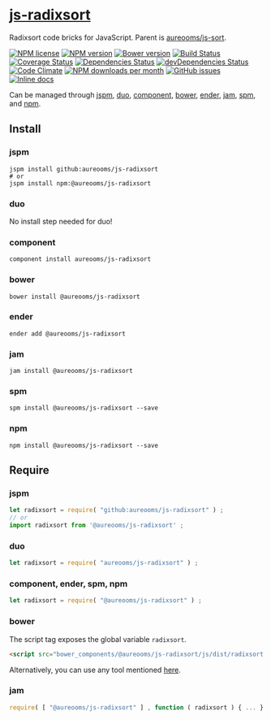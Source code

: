 [js-radixsort](http://aureooms.github.io/js-radixsort)
==

Radixsort code bricks for JavaScript. Parent is
[aureooms/js-sort](https://github.com/aureooms/js-sort).

[![NPM license](http://img.shields.io/npm/l/@aureooms/js-radixsort.svg?style=flat)](https://raw.githubusercontent.com/aureooms/js-radixsort/master/LICENSE)
[![NPM version](http://img.shields.io/npm/v/@aureooms/js-radixsort.svg?style=flat)](https://www.npmjs.org/package/@aureooms/js-radixsort)
[![Bower version](http://img.shields.io/bower/v/@aureooms/js-radixsort.svg?style=flat)](http://bower.io/search/?q=@aureooms/js-radixsort)
[![Build Status](http://img.shields.io/travis/aureooms/js-radixsort.svg?style=flat)](https://travis-ci.org/aureooms/js-radixsort)
[![Coverage Status](http://img.shields.io/coveralls/aureooms/js-radixsort.svg?style=flat)](https://coveralls.io/r/aureooms/js-radixsort)
[![Dependencies Status](http://img.shields.io/david/aureooms/js-radixsort.svg?style=flat)](https://david-dm.org/aureooms/js-radixsort#info=dependencies)
[![devDependencies Status](http://img.shields.io/david/dev/aureooms/js-radixsort.svg?style=flat)](https://david-dm.org/aureooms/js-radixsort#info=devDependencies)
[![Code Climate](http://img.shields.io/codeclimate/github/aureooms/js-radixsort.svg?style=flat)](https://codeclimate.com/github/aureooms/js-radixsort)
[![NPM downloads per month](http://img.shields.io/npm/dm/@aureooms/js-radixsort.svg?style=flat)](https://www.npmjs.org/package/@aureooms/js-radixsort)
[![GitHub issues](http://img.shields.io/github/issues/aureooms/js-radixsort.svg?style=flat)](https://github.com/aureooms/js-radixsort/issues)
[![Inline docs](http://inch-ci.org/github/aureooms/js-radixsort.svg?branch=master&style=shields)](http://inch-ci.org/github/aureooms/js-radixsort)

Can be managed through [jspm](https://github.com/jspm/jspm-cli),
[duo](https://github.com/duojs/duo),
[component](https://github.com/componentjs/component),
[bower](https://github.com/bower/bower),
[ender](https://github.com/ender-js/Ender),
[jam](https://github.com/caolan/jam),
[spm](https://github.com/spmjs/spm),
and [npm](https://github.com/npm/npm).

## Install

### jspm
```terminal
jspm install github:aureooms/js-radixsort
# or
jspm install npm:@aureooms/js-radixsort
```
### duo
No install step needed for duo!

### component
```terminal
component install aureooms/js-radixsort
```

### bower
```terminal
bower install @aureooms/js-radixsort
```

### ender
```terminal
ender add @aureooms/js-radixsort
```

### jam
```terminal
jam install @aureooms/js-radixsort
```

### spm
```terminal
spm install @aureooms/js-radixsort --save
```

### npm
```terminal
npm install @aureooms/js-radixsort --save
```

## Require
### jspm
```js
let radixsort = require( "github:aureooms/js-radixsort" ) ;
// or
import radixsort from '@aureooms/js-radixsort' ;
```
### duo
```js
let radixsort = require( "aureooms/js-radixsort" ) ;
```

### component, ender, spm, npm
```js
let radixsort = require( "@aureooms/js-radixsort" ) ;
```

### bower
The script tag exposes the global variable `radixsort`.
```html
<script src="bower_components/@aureooms/js-radixsort/js/dist/radixsort.min.js"></script>
```
Alternatively, you can use any tool mentioned [here](http://bower.io/docs/tools/).

### jam
```js
require( [ "@aureooms/js-radixsort" ] , function ( radixsort ) { ... } ) ;
```
